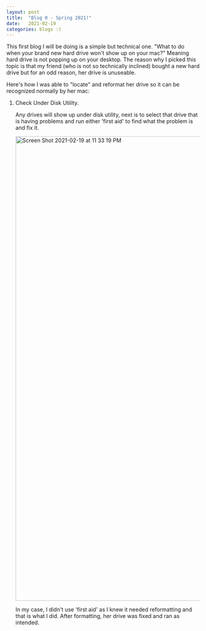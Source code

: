 ```yaml
---
layout: post
title:  "Blog 0 - Spring 2021!"
date:   2021-02-19
categories: blogs :)
--- 
```


This first blog I will be doing is a simple but technical one. "What to do when your brand new hard drive won't show up on your mac?" Meaning hard drive is not popping up on your desktop. The reason why I picked this topic is that my friend (who is not so technically inclined) bought a new hard drive but for an odd reason, her drive is unuseable.

Here's how I was able to "locate" and reformat her drive so it can be recognized normally by her mac:

1. Check Under Disk Utility. 

   Any drives will show up under disk utility, next is to select that drive that is having problems and run either 'first aid' to find what the problem is and fix      it. 
   
   <img width="1212" alt="Screen Shot 2021-02-19 at 11 33 19 PM" src="https://user-images.githubusercontent.com/70425468/108588121-64084f00-730c-11eb-9fb6-e3a71660f3a6.png">
   
   In my case, I didn't use 'first aid' as I knew it needed reformatting and that is what I did. After formatting, her drive was fixed and ran as intended.
